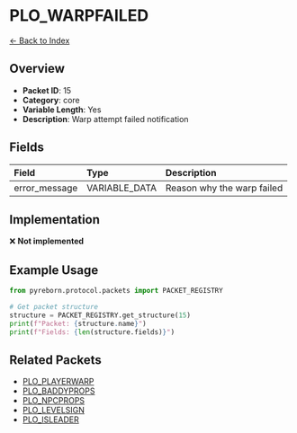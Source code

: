 # PLO_WARPFAILED

[← Back to Index](../index.md)

## Overview

- **Packet ID**: 15
- **Category**: core
- **Variable Length**: Yes
- **Description**: Warp attempt failed notification

## Fields

| Field | Type | Description |
|:------|:-----|:------------|
| error_message | VARIABLE_DATA | Reason why the warp failed |

## Implementation

❌ **Not implemented**

## Example Usage

```python
from pyreborn.protocol.packets import PACKET_REGISTRY

# Get packet structure
structure = PACKET_REGISTRY.get_structure(15)
print(f"Packet: {structure.name}")
print(f"Fields: {len(structure.fields)}")
```

## Related Packets

- [PLO_PLAYERWARP](PLO_PLAYERWARP.md)
- [PLO_BADDYPROPS](PLO_BADDYPROPS.md)
- [PLO_NPCPROPS](PLO_NPCPROPS.md)
- [PLO_LEVELSIGN](PLO_LEVELSIGN.md)
- [PLO_ISLEADER](PLO_ISLEADER.md)
